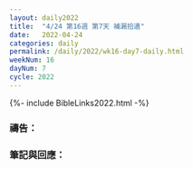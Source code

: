 ```yaml
---
layout: daily2022
title:  "4/24 第16週 第7天 補漏拾遺"
date:   2022-04-24
categories: daily
permalink: /daily/2022/wk16-day7-daily.html
weekNum: 16
dayNum: 7
cycle: 2022
---
```


{%- include BibleLinks2022.html -%}

### 禱告：

### 筆記與回應：
